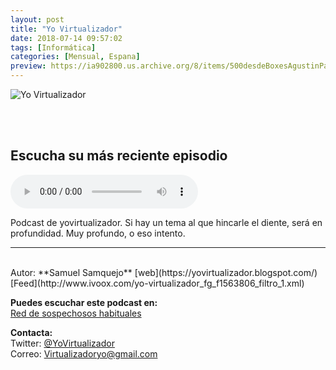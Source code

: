 ```yaml
---
layout: post
title: "Yo Virtualizador"
date: 2018-07-14 09:57:02
tags: [Informática]
categories: [Mensual, Espana]
preview: https://ia902800.us.archive.org/8/items/500desdeBoxesAgustinPalmeiro/300-SamuelBlzquez.jpg
---
```


![Yo Virtualizador](https://ia902800.us.archive.org/8/items/500desdeBoxesAgustinPalmeiro/500-SamuelBlzquez.jpg)

<br/>
<br/>

## Escucha su más reciente episodio

<!--reproductor-feed=http://www.ivoox.com/yo-virtualizador_fg_f1563806_filtro_1.xml-->
<!--reproductor-start-->
<audio id="audio" preload="auto" controls="" src="http://www.ivoox.com/yovirtualizador-1x21-dns-mi-dns-otra-vez_mf_30757173_feed_1.mp3"></audio>
<!--reproductor-end-->

Podcast de yovirtualizador.
Si hay un tema al que hincarle el diente, será en profundidad. Muy profundo, o eso intento.

_ _ _

<br>
Autor: **Samuel Samquejo**  
[web](https://yovirtualizador.blogspot.com/)  
[Feed](http://www.ivoox.com/yo-virtualizador_fg_f1563806_filtro_1.xml)  


**Puedes escuchar este podcast en:**  
[Red de sospechosos habituales](https://www.ivoox.com/podcast-red-sospechosos-habituales_sq_f1564393_1.html)  


**Contacta:**  
 Twitter: [@YoVirtualizador](https://twitter.com/YoVirtualizador)  
Correo: [Virtualizadoryo@gmail.com](mailto:Virtualizadoryo@gmail.com)  
